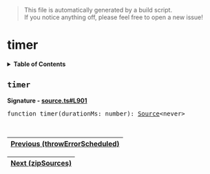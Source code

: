 > This file is automatically generated by a build script.<br>If you notice anything off, please feel free to open a new issue!

# timer

<details><summary><b>Table of Contents</b></summary>

1. [<code>timer</code>](#timer)</details>

## <a name="timer"></a><code>timer</code>

<b>Signature - [source.ts#L901](..\/..\/packages\/core\/src\/source.ts#L901)</b>

<pre>function timer(durationMs: number): <a href="00-Source.md#Source-Interface">Source</a>&lt;never&gt;</pre><br>

| [Previous \(throwErrorScheduled\)](35-throwErrorScheduled.md#readme) |
| --- |

<div align="right">

| [Next \(zipSources\)](37-zipSources.md#readme) |
| --- |
</div>
